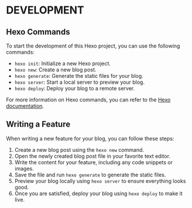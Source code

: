 # DEVELOPMENT

## Hexo Commands

To start the development of this Hexo project, you can use the following commands:

- `hexo init`: Initialize a new Hexo project.
- `hexo new`: Create a new blog post.
- `hexo generate`: Generate the static files for your blog.
- `hexo server`: Start a local server to preview your blog.
- `hexo deploy`: Deploy your blog to a remote server.

For more information on Hexo commands, you can refer to the [Hexo documentation](https://hexo.io/docs/commands.html).

## Writing a Feature

When writing a new feature for your blog, you can follow these steps:

1. Create a new blog post using the `hexo new` command.
2. Open the newly created blog post file in your favorite text editor.
3. Write the content for your feature, including any code snippets or images.
4. Save the file and run `hexo generate` to generate the static files.
5. Preview your blog locally using `hexo server` to ensure everything looks good.
6. Once you are satisfied, deploy your blog using `hexo deploy` to make it live.
